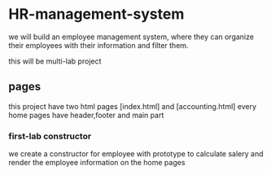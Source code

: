 # HR-management-system
we will build an employee management system, where they can organize their employees with their information and filter them.

this will be multi-lab project

## pages
this project have two html pages 
[index.html] and [accounting.html] 
every home pages have header,footer and main part

### first-lab constructor 
we create a constructor for employee with prototype to calculate salery and render the employee information on the home pages




